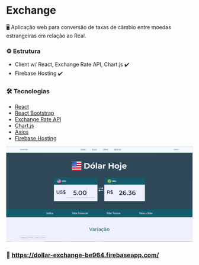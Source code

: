 # Exchange

<p> 🖥 Aplicação web para conversão de taxas de câmbio entre moedas estrangeiras em relação ao Real. </p>

### ⚙️ Estrutura

- Client w/ React, Exchange Rate API, Chart.js ✔️
- Firebase Hosting ✔️
 
### 🛠 Tecnologias
- [React](https://pt-br.reactjs.org/)
- [React Bootstrap](https://react-bootstrap.github.io/)
- [Exchange Rate API](https://exchangeratesapi.io/)
- [Chart.js](https://www.chartjs.org/)
- [Axios](https://axios-http.com/)
- [Firebase Hosting](https://firebase.google.com/docs/hosting)

![Exchange Demo](demo/exchangedemo.jpg)

### 🚀  https://dollar-exchange-be964.firebaseapp.com/

